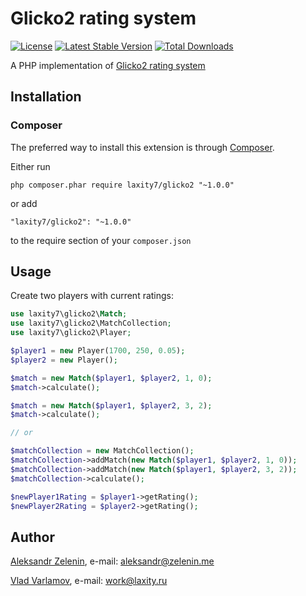 # Glicko2 rating system

[![License](https://img.shields.io/github/license/laxity7/glicko2.svg)](https://github.com/laxity7/glicko2/blob/master/LICENSE)
[![Latest Stable Version](https://img.shields.io/packagist/v/laxity7/glicko2.svg)](https://packagist.org/packages/laxity7/glicko2)
[![Total Downloads](https://img.shields.io/packagist/dt/laxity7/glicko2.svg)](https://packagist.org/packages/laxity7/glicko2)

A PHP implementation of [Glicko2 rating system](http://www.glicko.net/glicko.html)

## Installation

### Composer

The preferred way to install this extension is through [Composer](http://getcomposer.org/).

Either run

```
php composer.phar require laxity7/glicko2 "~1.0.0"
```

or add

```
"laxity7/glicko2": "~1.0.0"
```

to the require section of your ```composer.json```

## Usage

Create two players with current ratings:

```php
use laxity7\glicko2\Match;
use laxity7\glicko2\MatchCollection;
use laxity7\glicko2\Player;

$player1 = new Player(1700, 250, 0.05);
$player2 = new Player();

$match = new Match($player1, $player2, 1, 0);
$match->calculate();

$match = new Match($player1, $player2, 3, 2);
$match->calculate();

// or

$matchCollection = new MatchCollection();
$matchCollection->addMatch(new Match($player1, $player2, 1, 0));
$matchCollection->addMatch(new Match($player1, $player2, 3, 2));
$matchCollection->calculate();

$newPlayer1Rating = $player1->getRating();
$newPlayer2Rating = $player2->getRating();
```

## Author

[Aleksandr Zelenin](https://github.com/zelenin/), e-mail: [aleksandr@zelenin.me](mailto:aleksandr@zelenin.me)

[Vlad Varlamov](https://github.com/laxity7/), e-mail: [work@laxity.ru](mailto:work@laxity.ru)
